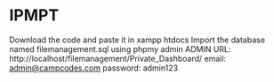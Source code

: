 # IPMPT
Download the code and paste it in xampp htdocs 
Import the database named filemanagement.sql using phpmy admin
ADMIN URL: http://localhost/filemanagement/Private_Dashboard/
email: admin@campcodes.com
password: admin123
